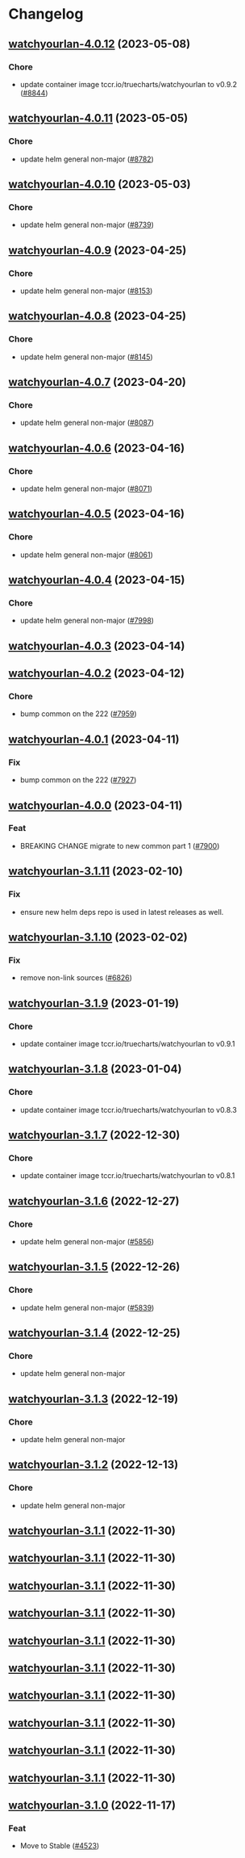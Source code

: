 # Changelog



## [watchyourlan-4.0.12](https://github.com/truecharts/charts/compare/watchyourlan-4.0.11...watchyourlan-4.0.12) (2023-05-08)

### Chore

- update container image tccr.io/truecharts/watchyourlan to v0.9.2 ([#8844](https://github.com/truecharts/charts/issues/8844))
  
  


## [watchyourlan-4.0.11](https://github.com/truecharts/charts/compare/watchyourlan-4.0.10...watchyourlan-4.0.11) (2023-05-05)

### Chore

- update helm general non-major ([#8782](https://github.com/truecharts/charts/issues/8782))
  
  


## [watchyourlan-4.0.10](https://github.com/truecharts/charts/compare/watchyourlan-4.0.9...watchyourlan-4.0.10) (2023-05-03)

### Chore

- update helm general non-major ([#8739](https://github.com/truecharts/charts/issues/8739))
  
  


## [watchyourlan-4.0.9](https://github.com/truecharts/charts/compare/watchyourlan-4.0.8...watchyourlan-4.0.9) (2023-04-25)

### Chore

- update helm general non-major ([#8153](https://github.com/truecharts/charts/issues/8153))
  
  


## [watchyourlan-4.0.8](https://github.com/truecharts/charts/compare/watchyourlan-4.0.7...watchyourlan-4.0.8) (2023-04-25)

### Chore

- update helm general non-major ([#8145](https://github.com/truecharts/charts/issues/8145))
  
  


## [watchyourlan-4.0.7](https://github.com/truecharts/charts/compare/watchyourlan-4.0.6...watchyourlan-4.0.7) (2023-04-20)

### Chore

- update helm general non-major ([#8087](https://github.com/truecharts/charts/issues/8087))
  
  


## [watchyourlan-4.0.6](https://github.com/truecharts/charts/compare/watchyourlan-4.0.5...watchyourlan-4.0.6) (2023-04-16)

### Chore

- update helm general non-major ([#8071](https://github.com/truecharts/charts/issues/8071))
  
  


## [watchyourlan-4.0.5](https://github.com/truecharts/charts/compare/watchyourlan-4.0.4...watchyourlan-4.0.5) (2023-04-16)

### Chore

- update helm general non-major ([#8061](https://github.com/truecharts/charts/issues/8061))
  
  


## [watchyourlan-4.0.4](https://github.com/truecharts/charts/compare/watchyourlan-4.0.3...watchyourlan-4.0.4) (2023-04-15)

### Chore

- update helm general non-major ([#7998](https://github.com/truecharts/charts/issues/7998))
  
  


## [watchyourlan-4.0.3](https://github.com/truecharts/charts/compare/watchyourlan-4.0.2...watchyourlan-4.0.3) (2023-04-14)




## [watchyourlan-4.0.2](https://github.com/truecharts/charts/compare/watchyourlan-4.0.1...watchyourlan-4.0.2) (2023-04-12)

### Chore

- bump common on the 222 ([#7959](https://github.com/truecharts/charts/issues/7959))
  
  


## [watchyourlan-4.0.1](https://github.com/truecharts/charts/compare/watchyourlan-4.0.0...watchyourlan-4.0.1) (2023-04-11)

### Fix

- bump common on the 222 ([#7927](https://github.com/truecharts/charts/issues/7927))
  
  


## [watchyourlan-4.0.0](https://github.com/truecharts/charts/compare/watchyourlan-3.1.11...watchyourlan-4.0.0) (2023-04-11)

### Feat

- BREAKING CHANGE migrate to new common part 1 ([#7900](https://github.com/truecharts/charts/issues/7900))
  
  


## [watchyourlan-3.1.11](https://github.com/truecharts/charts/compare/watchyourlan-3.1.10...watchyourlan-3.1.11) (2023-02-10)

### Fix

- ensure new helm deps repo is used in latest releases as well.
  
  


## [watchyourlan-3.1.10](https://github.com/truecharts/charts/compare/watchyourlan-3.1.9...watchyourlan-3.1.10) (2023-02-02)

### Fix

- remove non-link sources ([#6826](https://github.com/truecharts/charts/issues/6826))
  
  


## [watchyourlan-3.1.9](https://github.com/truecharts/charts/compare/watchyourlan-3.1.8...watchyourlan-3.1.9) (2023-01-19)

### Chore

- update container image tccr.io/truecharts/watchyourlan to v0.9.1
  
  


## [watchyourlan-3.1.8](https://github.com/truecharts/charts/compare/watchyourlan-3.1.7...watchyourlan-3.1.8) (2023-01-04)

### Chore

- update container image tccr.io/truecharts/watchyourlan to v0.8.3
  
  


## [watchyourlan-3.1.7](https://github.com/truecharts/charts/compare/watchyourlan-3.1.6...watchyourlan-3.1.7) (2022-12-30)

### Chore

- update container image tccr.io/truecharts/watchyourlan to v0.8.1
  
  


## [watchyourlan-3.1.6](https://github.com/truecharts/charts/compare/watchyourlan-3.1.5...watchyourlan-3.1.6) (2022-12-27)

### Chore

- update helm general non-major ([#5856](https://github.com/truecharts/charts/issues/5856))
  
  


## [watchyourlan-3.1.5](https://github.com/truecharts/charts/compare/watchyourlan-3.1.4...watchyourlan-3.1.5) (2022-12-26)

### Chore

- update helm general non-major ([#5839](https://github.com/truecharts/charts/issues/5839))
  
  


## [watchyourlan-3.1.4](https://github.com/truecharts/charts/compare/watchyourlan-3.1.3...watchyourlan-3.1.4) (2022-12-25)

### Chore

- update helm general non-major
  
  


## [watchyourlan-3.1.3](https://github.com/truecharts/charts/compare/watchyourlan-3.1.2...watchyourlan-3.1.3) (2022-12-19)

### Chore

- update helm general non-major
  
  


## [watchyourlan-3.1.2](https://github.com/truecharts/charts/compare/watchyourlan-3.1.1...watchyourlan-3.1.2) (2022-12-13)

### Chore

- update helm general non-major
  
  


## [watchyourlan-3.1.1](https://github.com/truecharts/charts/compare/watchyourlan-3.1.0...watchyourlan-3.1.1) (2022-11-30)




## [watchyourlan-3.1.1](https://github.com/truecharts/charts/compare/watchyourlan-3.1.0...watchyourlan-3.1.1) (2022-11-30)




## [watchyourlan-3.1.1](https://github.com/truecharts/charts/compare/watchyourlan-3.1.0...watchyourlan-3.1.1) (2022-11-30)




## [watchyourlan-3.1.1](https://github.com/truecharts/charts/compare/watchyourlan-3.1.0...watchyourlan-3.1.1) (2022-11-30)




## [watchyourlan-3.1.1](https://github.com/truecharts/charts/compare/watchyourlan-3.1.0...watchyourlan-3.1.1) (2022-11-30)




## [watchyourlan-3.1.1](https://github.com/truecharts/charts/compare/watchyourlan-3.1.0...watchyourlan-3.1.1) (2022-11-30)




## [watchyourlan-3.1.1](https://github.com/truecharts/charts/compare/watchyourlan-3.1.0...watchyourlan-3.1.1) (2022-11-30)




## [watchyourlan-3.1.1](https://github.com/truecharts/charts/compare/watchyourlan-3.1.0...watchyourlan-3.1.1) (2022-11-30)




## [watchyourlan-3.1.1](https://github.com/truecharts/charts/compare/watchyourlan-3.1.0...watchyourlan-3.1.1) (2022-11-30)




## [watchyourlan-3.1.1](https://github.com/truecharts/charts/compare/watchyourlan-3.1.0...watchyourlan-3.1.1) (2022-11-30)




## [watchyourlan-3.1.0](https://github.com/truecharts/charts/compare/watchyourlan-3.0.1...watchyourlan-3.1.0) (2022-11-17)

### Feat

- Move to Stable ([#4523](https://github.com/truecharts/charts/issues/4523))
  
  
